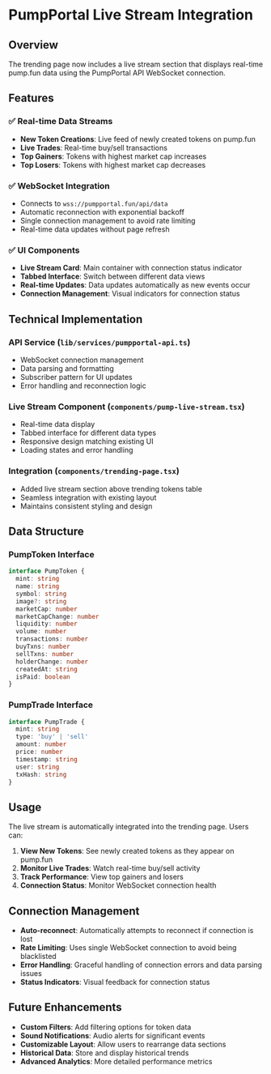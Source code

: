 # PumpPortal Live Stream Integration

## Overview
The trending page now includes a live stream section that displays real-time pump.fun data using the PumpPortal API WebSocket connection.

## Features

### ✅ **Real-time Data Streams**
- **New Token Creations**: Live feed of newly created tokens on pump.fun
- **Live Trades**: Real-time buy/sell transactions
- **Top Gainers**: Tokens with highest market cap increases
- **Top Losers**: Tokens with highest market cap decreases

### ✅ **WebSocket Integration**
- Connects to `wss://pumpportal.fun/api/data`
- Automatic reconnection with exponential backoff
- Single connection management to avoid rate limiting
- Real-time data updates without page refresh

### ✅ **UI Components**
- **Live Stream Card**: Main container with connection status indicator
- **Tabbed Interface**: Switch between different data views
- **Real-time Updates**: Data updates automatically as new events occur
- **Connection Management**: Visual indicators for connection status

## Technical Implementation

### API Service (`lib/services/pumpportal-api.ts`)
- WebSocket connection management
- Data parsing and formatting
- Subscriber pattern for UI updates
- Error handling and reconnection logic

### Live Stream Component (`components/pump-live-stream.tsx`)
- Real-time data display
- Tabbed interface for different data types
- Responsive design matching existing UI
- Loading states and error handling

### Integration (`components/trending-page.tsx`)
- Added live stream section above trending tokens table
- Seamless integration with existing layout
- Maintains consistent styling and design

## Data Structure

### PumpToken Interface
```typescript
interface PumpToken {
  mint: string
  name: string
  symbol: string
  image?: string
  marketCap: number
  marketCapChange: number
  liquidity: number
  volume: number
  transactions: number
  buyTxns: number
  sellTxns: number
  holderChange: number
  createdAt: string
  isPaid: boolean
}
```

### PumpTrade Interface
```typescript
interface PumpTrade {
  mint: string
  type: 'buy' | 'sell'
  amount: number
  price: number
  timestamp: string
  user: string
  txHash: string
}
```

## Usage

The live stream is automatically integrated into the trending page. Users can:

1. **View New Tokens**: See newly created tokens as they appear on pump.fun
2. **Monitor Live Trades**: Watch real-time buy/sell activity
3. **Track Performance**: View top gainers and losers
4. **Connection Status**: Monitor WebSocket connection health

## Connection Management

- **Auto-reconnect**: Automatically attempts to reconnect if connection is lost
- **Rate Limiting**: Uses single WebSocket connection to avoid being blacklisted
- **Error Handling**: Graceful handling of connection errors and data parsing issues
- **Status Indicators**: Visual feedback for connection status

## Future Enhancements

- **Custom Filters**: Add filtering options for token data
- **Sound Notifications**: Audio alerts for significant events
- **Customizable Layout**: Allow users to rearrange data sections
- **Historical Data**: Store and display historical trends
- **Advanced Analytics**: More detailed performance metrics



